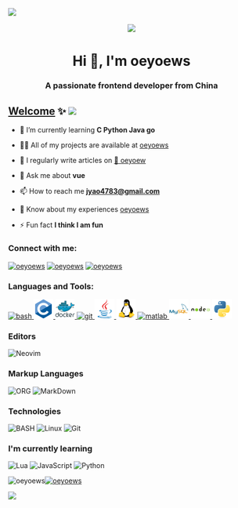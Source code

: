 <!--<details hide>-->
 <!--<summary>Hide or Show...</summary>-->

<img src="https://activity-graph.herokuapp.com/graph?username=oeyoews&theme=react-dark&hide_title=true&hide_border=true&area=true"/>

<a href="https://oeyoew.fun">
<p align="center">
 <img src="https://github-profile-trophy.vercel.app/?username=oeyoews&theme=algolia&row=2&column=3&no-frame=true" width="37%"/>
 <!--
 <img src="https://github-readme-stats.vercel.app/api?username=oeyoews&show_icons=true&theme=radical&&hide_border=true" width="62.5%"/>
-->
</p>
</a>

<h1 align="center">Hi 👋, I'm oeyoews</h1>
<h3 align="center">A passionate frontend developer from China</h3>

<!--
<p align="left"> <img src="https://komarev.com/ghpvc/?username=oeyoews&label=Profile%20views&color=0e75b6&style=flat" alt="oeyoews" /> </p>
-->
## [Welcome](https://oeyoew.fun) ✨ <a href="https://oeyoew.fun"><img src="https://komarev.com/ghpvc/?username=oeyoews&color=blueviolet&style=flat-square&label=🌽 Nice+To+Meet+U"></a>


<!--<p align="left"> <a href="https://twitter.com/" target="blank"><img src="https://img.shields.io/twitter/follow/?logo=twitter&style=for-the-badge" alt="" /></a> </p>-->

- 🌱 I’m currently learning **C Python Java go**

- 👨‍💻 All of my projects are available at [oeyoews](https://github.com/oeyoews)

- 📝 I regularly write articles on [🌽 oeyoew](https://oeyoew.fun)

- 💬 Ask me about **vue**

- 📫 How to reach me **jyao4783@gmail.com**

- 📄 Know about my experiences [oeyoews](https://github.com/oeyoews)

- ⚡ Fun fact **I think I am fun**

<!-- ### Blogs posts-->
<!-- BLOG-POST-LIST:START -->
<!-- BLOG-POST-LIST:END -->

<h3 align="left">Connect with me:</h3>
<p align="left">
<a href="https://dev.to/oeyoews" target="blank"><img align="center" src="https://raw.githubusercontent.com/rahuldkjain/github-profile-readme-generator/master/src/images/icons/Social/devto.svg" alt="oeyoews" height="30" width="40" /></a>
<a href="https://www.youtube.com/c/oeyoews" target="blank"><img align="center" src="https://raw.githubusercontent.com/rahuldkjain/github-profile-readme-generator/master/src/images/icons/Social/youtube.svg" alt="oeyoews" height="30" width="40" /></a>
<a href="https://discord.gg/oeyoews" target="blank"><img align="center" src="https://raw.githubusercontent.com/rahuldkjain/github-profile-readme-generator/master/src/images/icons/Social/discord.svg" alt="oeyoews" height="30" width="40" /></a>
</p>

<h3 align="left">Languages and Tools:</h3>
<p align="left"> <a href="https://www.gnu.org/software/bash/" target="_blank" rel="noreferrer"> <img src="https://www.vectorlogo.zone/logos/gnu_bash/gnu_bash-icon.svg" alt="bash" width="40" height="40"/> </a> <a href="https://www.cprogramming.com/" target="_blank" rel="noreferrer"> <img src="https://raw.githubusercontent.com/devicons/devicon/master/icons/c/c-original.svg" alt="c" width="40" height="40"/> </a> <a href="https://www.docker.com/" target="_blank" rel="noreferrer"> <img src="https://raw.githubusercontent.com/devicons/devicon/master/icons/docker/docker-original-wordmark.svg" alt="docker" width="40" height="40"/> </a> <a href="https://git-scm.com/" target="_blank" rel="noreferrer"> <img src="https://www.vectorlogo.zone/logos/git-scm/git-scm-icon.svg" alt="git" width="40" height="40"/> </a> <a href="https://www.java.com" target="_blank" rel="noreferrer"> <img src="https://raw.githubusercontent.com/devicons/devicon/master/icons/java/java-original.svg" alt="java" width="40" height="40"/> </a> <a href="https://www.linux.org/" target="_blank" rel="noreferrer"> <img src="https://raw.githubusercontent.com/devicons/devicon/master/icons/linux/linux-original.svg" alt="linux" width="40" height="40"/> </a> <a href="https://www.mathworks.com/" target="_blank" rel="noreferrer"> <img src="https://upload.wikimedia.org/wikipedia/commons/2/21/Matlab_Logo.png" alt="matlab" width="40" height="40"/> </a> <a href="https://www.mysql.com/" target="_blank" rel="noreferrer"> <img src="https://raw.githubusercontent.com/devicons/devicon/master/icons/mysql/mysql-original-wordmark.svg" alt="mysql" width="40" height="40"/> </a> <a href="https://nodejs.org" target="_blank" rel="noreferrer"> <img src="https://raw.githubusercontent.com/devicons/devicon/master/icons/nodejs/nodejs-original-wordmark.svg" alt="nodejs" width="40" height="40"/> </a> <a href="https://www.python.org" target="_blank" rel="noreferrer"> <img src="https://raw.githubusercontent.com/devicons/devicon/master/icons/python/python-original.svg" alt="python" width="40" height="40"/> </a> </p>


<h3>Editors</h3>
<p>
  <img src="https://img.shields.io/badge/Neovim-57A143?logo=neovim&logoColor=white&style=for-the-badge" alt="Neovim" />
</p>

<h3>Markup Languages</h3>
<p>
  <img src="https://img.shields.io/badge/ORG-d474c9?style=for-the-badge&logo=org&logoColor=white" alt="ORG" />
  <img src="https://img.shields.io/badge/Markdown-000000?style=for-the-badge&logo=markdown&logoColor=white" alt="MarkDown" />
</p> 


<h3>Technologies</h3>
<p>
  <img src="https://img.shields.io/badge/SHELL-121011?style=for-the-badge&logo=gnu-bash&logoColor=white" alt="BASH" />
  <img src="https://img.shields.io/badge/Linux-FCC624?style=for-the-badge&logo=linux&logoColor=black" alt="Linux" />
  <img src="https://img.shields.io/badge/Git-F05032?style=for-the-badge&logo=git&logoColor=white" alt="Git" />
</p>

<h3>I'm currently learning</h3>
<p>
  <img src="https://img.shields.io/badge/LUA-2c2cc7?style=for-the-badge&logo=lua&logoColor=white" alt="Lua" />
  <img src="https://img.shields.io/badge/JavaScript-F7DF1E?style=for-the-badge&logo=javascript&logoColor=black" alt="JavaScript" />
  <img src="https://img.shields.io/badge/Python-3776AB?style=for-the-badge&logo=python&logoColor=white" alt="Python" />
</p>
<!--<h3 align="left">Support:</h3>-->
<!--<p><a href="https://www.buymeacoffee.com/oeyoews"> <img align="left" src="https://cdn.buymeacoffee.com/buttons/v2/default-yellow.png" height="50" width="210" alt="oeyoews" /></a><a href="https://ko-fi.com/oeyoews"> <img align="left" src="https://cdn.ko-fi.com/cdn/kofi3.png?v=3" height="50" width="210" alt="oeyoews" /></a></p><br><br>-->

<p><img align="left" src="https://github-readme-stats.vercel.app/api/top-langs?username=oeyoews&show_icons=true&locale=en&layout=compact" alt="oeyoews" /></p>

<p align="left"> <a href="https://github.com/ryo-ma/github-profile-trophy"><img src="https://github-profile-trophy.vercel.app/?username=oeyoews" alt="oeyoews" /></a> </p>

<a href="https://dream-plan.cn"><img src="https://user-images.githubusercontent.com/62864752/155082301-d777c58f-d495-42d7-8dba-59ca844379e7.jpg"></a>
<!--
<p>&nbsp;<img align="center" src="https://github-readme-stats.vercel.app/api?username=oeyoews&show_icons=true&locale=en" alt="oeyoews" /></p>

<p><img align="center" src="https://github-readme-streak-stats.herokuapp.com/?user=oeyoews&" alt="oeyoews" /></p>
-->




























<!--
![visitors](https://visitor-badge.glitch.me/badge?page_id=oeyoews.oeyoews&left_color=green&right_color=blue)


<p align="left"> <img src="https://komarev.com/ghpvc/?username=oeyoews&label=Profile%20views&color=0e75b6&style=flat" alt="max397574" /> </p>



<p align="left"> <a href="https://github.com/ryo-ma/github-profile-trophy"><img src="https://github-profile-trophy.vercel.app/?username=oeyoews" alt="max397574" /></a> </p>

<h3>Editors</h4>
<p>
  <img src="https://img.shields.io/badge/Neovim-57A143?logo=neovim&logoColor=white&style=for-the-badge" alt="Neovim" />
</p>

<h3>Markup Languages</h5>
<p>
  <img src="https://img.shields.io/badge/ORG-d474c9?style=for-the-badge&logo=org&logoColor=white" alt="ORG" />
  <img src="https://img.shields.io/badge/Markdown-000000?style=for-the-badge&logo=markdown&logoColor=white" alt="MarkDown" />
</p> 


<h3>Technologies</h3>
<p>
  <img src="https://img.shields.io/badge/SHELL-121011?style=for-the-badge&logo=gnu-bash&logoColor=white" alt="BASH" />
  <img src="https://img.shields.io/badge/Linux-FCC624?style=for-the-badge&logo=linux&logoColor=black" alt="Linux" />
  <img src="https://img.shields.io/badge/Git-F05032?style=for-the-badge&logo=git&logoColor=white" alt="Git" />
</p>

<h3>I'm currently learning</h3>
<p>
  <img src="https://img.shields.io/badge/LUA-2c2cc7?style=for-the-badge&logo=lua&logoColor=white" alt="Lua" />
  <img src="https://img.shields.io/badge/JavaScript-F7DF1E?style=for-the-badge&logo=javascript&logoColor=black" alt="JavaScript" />
  <img src="https://img.shields.io/badge/Python-3776AB?style=for-the-badge&logo=python&logoColor=white" alt="Python" />
</p>

![oeyoews's GitHub stats](https://github-readme-stats.vercel.app/api?username=oeyoews&theme=vue&show_icons=true)


[![Top Langs](https://github-readme-stats.vercel.app/api/top-langs/?username=oeyoews&langs_count=8)](https://github.com/anuraghazra/github-readme-stats)

<p><img align="center" src="https://github-readme-streak-stats.herokuapp.com/?user=oeyoews&" alt="oeyoews" /></p>

-->





